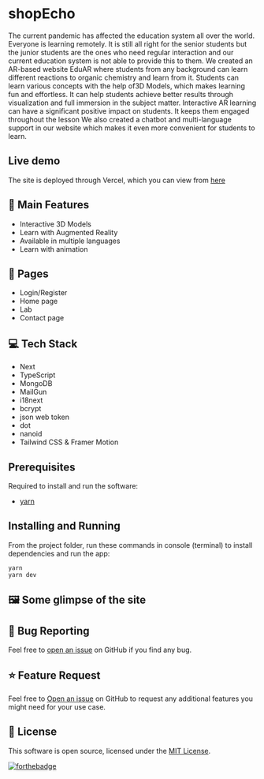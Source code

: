 # shopEcho

The current pandemic has affected the education system all over the world. Everyone is learning remotely. It is still all right for the senior students but the junior students are the ones who need regular interaction and our current education system is not able to provide this to them. We created an AR-based website EduAR where students from any background can learn different reactions to organic chemistry and learn from it. Students can learn various concepts with the help of3D Models, which makes learning fun and effortless. It can help students achieve better results through visualization and full immersion in the subject matter. Interactive AR learning can have a significant positive impact on students. It keeps them engaged throughout the lesson We also created a chatbot and multi-language support in our website which makes it even more convenient for students to learn.

## Live demo

The site is deployed through Vercel, which you can view from [here]()

## 🚀 Main Features

- Interactive 3D Models
- Learn with Augmented Reality
- Available in multiple languages
- Learn with animation

## 📃 Pages

- Login/Register
- Home page
- Lab
- Contact page

## 💻 Tech Stack

- Next
- TypeScript
- MongoDB
- MailGun
- i18next
- bcrypt
- json web token
- dot
- nanoid
- Tailwind CSS & Framer Motion

## Prerequisites

Required to install and run the software:

- [yarn](https://yarnpkg.com/)

## Installing and Running

From the project folder, run these commands in console (terminal) to install dependencies and run the app:

```
yarn
yarn dev
```

## 🖼️ Some glimpse of the site


## 🐛 Bug Reporting

Feel free to [open an issue](https://github.com/Abhinav0909/shopEcho/issues) on GitHub if you find any bug.

## ⭐ Feature Request

Feel free to [Open an issue](https://github.com/Abhinav0909/issues) on GitHub to request any additional features you might need for your use case.

## 📜 License

This software is open source, licensed under the [MIT License](https://github.com/Abhinav0909/issues/blob/main/LICENSE).

[![forthebadge](https://forthebadge.com/images/badges/built-with-love.svg)](https://github.com/Abhinav0909)
